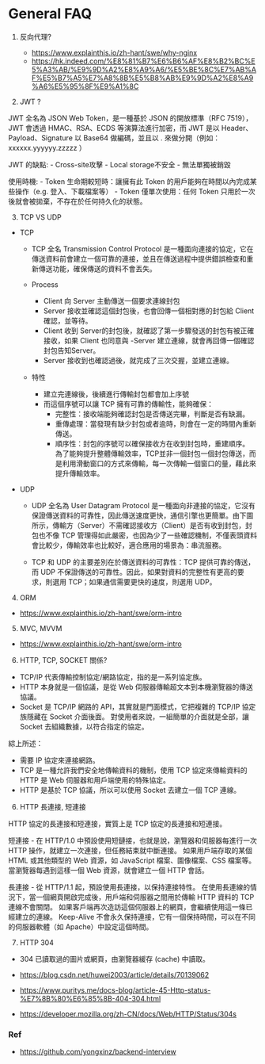 # General FAQ

1. 反向代理?
	- https://www.explainthis.io/zh-hant/swe/why-nginx
	- https://hk.indeed.com/%E8%81%B7%E6%B6%AF%E8%B2%BC%E5%A3%AB/%E9%9D%A2%E8%A9%A6/%E5%BE%8C%E7%AB%AF%E5%B7%A5%E7%A8%8B%E5%B8%AB%E9%9D%A2%E8%A9%A6%E5%95%8F%E9%A1%8C

2. JWT ?

JWT 全名為 JSON Web Token，是一種基於 JSON 的開放標準（RFC 7519），JWT 會透過 HMAC、RSA、ECDS 等演算法進行加密，而 JWT 是以 Header、Payload、Signature 以 Base64 做編碼，並且以 . 來做分開（例如： xxxxxx.yyyyyy.zzzzz ）

JWT 的缺點:
	- Cross-site攻擊
	- Local storage不安全
	- 無法單獨被銷毀

使用時機:
	- Token 生命期較短時：讓擁有此 Token 的用戶能夠在時間以內完成某些操作（e.g. 登入、下載檔案等）
	- Token 僅單次使用：任何 Token 只用於一次後就會被拋棄，不存在於任何持久化的狀態。

3. TCP VS UDP

- TCP
	- TCP 全名 Transmission Control Protocol 是一種面向連接的協定，它在傳送資料前會建立一個可靠的連接，並且在傳送過程中提供錯誤檢查和重新傳送功能，確保傳送的資料不會丟失。

	- Process
		- Client 向 Server 主動傳送一個要求連線封包
		- Server 接收並確認這個封包後，也會回傳一個相對應的封包給 Client 確認，並等待。
		- Client 收到 Server的封包後，就確認了第一步驟發送的封包有被正確接收，如果 Client 也同意與 -Server 建立連線，就會再回傳一個確認封包告知Server。
		- Server 接收到也確認過後，就完成了三次交握，並建立連線。
	- 特性
		- 建立完連線後，後續進行傳輸封包都會加上序號
		- 而這個序號可以讓 TCP 擁有可靠的傳輸性，能夠確保：
			- 完整性：接收端能夠確認封包是否傳送完畢，判斷是否有缺漏。
			- 重傳處理：當發現有缺少封包或者逾時，則會在一定的時間內重新傳送。
			- 順序性：封包的序號可以確保接收方在收到封包時，重建順序。
		為了能夠提升整體傳輸效率，TCP並非一個封包一個封包傳送，而是利用滑動窗口的方式來傳輸，每一次傳輸一個窗口的量，藉此來提升傳輸效率。

- UDP
	- UDP 全名為 User Datagram Protocol 是一種面向非連接的協定，它沒有保證傳送資料的可靠性，因此傳送速度更快，通信引擎也更簡單。由下圖所示，傳輸方（Server）不需確認接收方（Client）是否有收到封包，封包也不像 TCP 管理得如此嚴密，也因為少了一些確認機制，不僅表頭資料會比較少，傳輸效率也比較好，適合應用的場景為：串流服務。

	- TCP 和 UDP 的主要差別在於傳送資料的可靠性：TCP 提供可靠的傳送，而 UDP 不保證傳送的可靠性。因此，如果對資料的完整性有更高的要求，則選用 TCP；如果通信需要更快的速度，則選用 UDP。

4. ORM

- https://www.explainthis.io/zh-hant/swe/orm-intro

5. MVC, MVVM

- https://www.explainthis.io/zh-hant/swe/orm-intro


6. HTTP, TCP, SOCKET 關係?

- TCP/IP 代表傳輸控制協定/網路協定，指的是一系列協定族。
- HTTP 本身就是一個協議，是從 Web 伺服器傳輸超文本到本機瀏覽器的傳送協議。
- Socket 是 TCP/IP 網路的 API，其實就是門面模式，它把複雜的 TCP/IP 協定族隱藏在 Socket 介面後面。 對使用者來說，一組簡單的介面就是全部，讓 Socket 去組織數據，以符合指定的協定。

綜上所述：

- 需要 IP 協定來連接網路。
- TCP 是一種允許我們安全地傳輸資料的機制，使用 TCP 協定來傳輸資料的 HTTP 是 Web 伺服器和用戶端使用的特殊協定。
- HTTP 是基於 TCP 協議，所以可以使用 Socket 去建立一個 TCP 連線。

6. HTTP 長連接, 短連接

HTTP 協定的長連接和短連接，實質上是 TCP 協定的長連接和短連接。

短連接
	- 在 HTTP/1.0 中預設使用短鏈接，也就是說，瀏覽器和伺服器每進行一次 HTTP 操作，就建立一次連接，但任務結束就中斷連接。 如果用戶端存取的某個 HTML 或其他類型的 Web 資源，如 JavaScript 檔案、圖像檔案、CSS 檔案等。 當瀏覽器每遇到這樣一個 Web 資源，就會建立一個 HTTP 會話。

長連接
	- 從 HTTP/1.1 起，預設使用長連接，以保持連接特性。 在使用長連線的情況下，當一個網頁開啟完成後，用戶端和伺服器之間用於傳輸 HTTP 資料的 TCP 連線不會關閉。 如果客戶端再次造訪這個伺服器上的網頁，會繼續使用這一條已經建立的連線。 Keep-Alive 不會永久保持連接，它有一個保持時間，可以在不同的伺服器軟體（如 Apache）中設定這個時間。

7. HTTP 304

- 304 已讀取過的圖片或網頁，由瀏覽器緩存 (cache) 中讀取。

- https://blog.csdn.net/huwei2003/article/details/70139062
- https://www.puritys.me/docs-blog/article-45-Http-status-%E7%8B%80%E6%85%8B-404-304.html
- https://developer.mozilla.org/zh-CN/docs/Web/HTTP/Status/304s


### Ref
- https://github.com/yongxinz/backend-interview